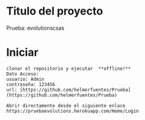 # Titulo del proyecto

Prueba:  evolutionscsas


# Iniciar
```
clonar el repositorio y ejecutar  **offline!**
Dato Acceso:
usuario: Admin
contraseña: 123456
url: [https://github.com/helmerfuentes/Prueba](https://github.com/helmerfuentes/Prueba)

```

```
Abrir directamente desde el siguiente enlace
https://pruebaevolutions.herokuapp.com/Home/Login
```

 
